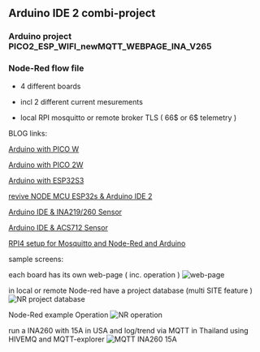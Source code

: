 ## Arduino IDE 2 combi-project
### Arduino project PICO2_ESP_WIFI_newMQTT_WEBPAGE_INA_V265
### Node-Red flow file

* 4 different boards
  
* incl 2 different current mesurements
  
* local RPI mosquitto or remote broker TLS ( 66$ or 6$ telemetry ) 

BLOG links:

[Arduino with PICO W](https://engineering-news.org/kllfusion01/infusions/blog/blog.php?readmore=4)

[Arduino with PICO 2W](https://engineering-news.org/kllfusion01/infusions/blog/blog.php?readmore=6)

[Arduino with ESP32S3](https://engineering-news.org/kllfusion01/infusions/blog/blog.php?readmore=5)

[revive NODE MCU ESP32s & Arduino IDE 2](https://engineering-news.org/kllfusion01/infusions/blog/blog.php?readmore=7)

[Arduino IDE & INA219/260 Sensor](https://engineering-news.org/kllfusion01/infusions/blog/blog.php?readmore=9)

[Arduino IDE & ACS712 Sensor](https://engineering-news.org/kllfusion01/infusions/blog/blog.php?readmore=12)

[RPI4 setup for Mosquitto and Node-Red and Arduino](https://engineering-news.org/kllfusion01/infusions/blog/blog.php?readmore=8)

sample screens:

each board has its own web-page ( inc. operation )
![web-page](https://engineering-news.org/kllfusion01/downloads/PICOW_INA219_home.png)

in local or remote Node-red have a project database (multi SITE feature )
![NR project database](https://engineering-news.org/kllfusion01/downloads/Arduino_ESP32S3_MQTT_NR_project.png)

Node-Red example Operation
![NR operation](https://engineering-news.org/kllfusion01/downloads/NR_select_operation.png)

run a INA260 with 15A in USA and log/trend via MQTT in Thailand using HIVEMQ and MQTT-explorer
![MQTT INA260 15A](https://engineering-news.org/kllfusion01/downloads/PICO2W_INA260_MQTTexplorer.png)
